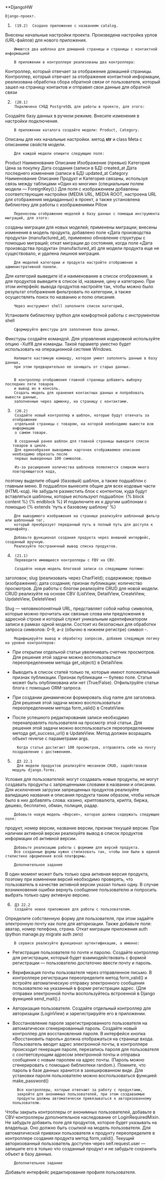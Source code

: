 **DjangoHW

    Django-проект.

1.
        (19.2)  Создано приложение с названием catalog.
Внесены начальные настройки проекта.
Произведена настройка урлов (URL-файлов) для нового приложения.

        Имеются два шаблона для домашней страницы и страницы с контактной информацией

        В приложении в контроллере реализованы два контроллера:
Контроллер, который отвечает за отображение домашней страницы.
Контроллер, который отвечает за отображение контактной информации,
реализована обработка сбора обратной связи от пользователя,
который зашел на страницу контактов и отправил свои данные для обратной связи

2.      (20.1)
        Подключена СУБД PostgreSQL для работы в проекте, для этого:
Создайте базу данных в ручном режиме.
Внесите изменения в настройки подключения.

        В приложении каталога создайте модели: Product, Category.
Описаны для них начальные настройки.
метод __str__ и class Meta с описанием свойств модели.

        Для каждой модели опишите следующие поля:
Product
        Наименование
        Описание
        Изображение (превью)
        Категория
        Цена за покупку
        Дата создания (записи в БД) created_at
        Дата последнего изменения (записи в БД) updated_at
Category
        Наименование
        Описание
Продукт и Категория связаны, используя связь между таблицами «Один ко многим»
(специальным полем модели — ForeignKey().)
Для поля с изображением добавлены соответствующие настройки (MEDIA URL, MEDIA ROOT, 
настроена URL для отображения медиаданных) в проект, 
а также установлена библиотеку для работы с изображениями Pillow

        Перенесены отображение моделей в базу данных с помощью инструмента миграций, для этого:
созданы миграции для новых моделей;
применены миграции;
внесены изменения в модель продукта, добавлено поле «Дата производства продукта» 
(manufactured_at), применено обновление структуры с помощью миграций;
откат миграции до состояния, когда поле «Дата производства продукта» (manufactured_at) 
для модели продукта еще не существовало, и удалена лишнюя миграция.

        Для моделей категории и продукта настройте отображение в административной панели. 
Для категорий выведите id и наименование в список отображения, 
а для продуктов выведите в список id, название, цену и категорию.
При этом интерфейс вывода продуктов настройте так, чтобы можно было результат отображения 
фильтровать по категории, а также осуществлять поиск по названию и полю описания.

 
        Через инструмент shell заполните список категорий, 
Установите библиотеку ipython для комфортной работы с инструментом shell

        Сформируйте фикстуры для заполнения базы данных.
Фикстуры создайте командой. Для управления кодировкой используйте опцию -Xutf8 для команды. 
Такой параметр уместно будет использовать на операционной системе Windows.
    
        Напишите кастомную команду, которая умеет заполнять данные в базу данных, 
        при этом предварительно ее зачищать от старых данных.

     
        В контроллер отображения главной страницы добавить выборку последних пяти товаров 
        и вывод их в консоль.
        Создать модель для хранения контактных данных и попробовать вывести данные, 
        заполненные через админку, на страницу с контактами.

3.      (20.2)
        Создайте новый контроллер и шаблон, которые будут отвечать за отображение 
        отдельной страницы с товаром, на которой необходимо вывести всю информацию 
        о самом товаре.

        В созданный ранее шаблон для главной страницы выведите список товаров в цикле. 
        Для единообразия выводимых карточек отображаемое описание необходимо обрезать после 
        первых выведенных 100 символов.

        Из-за расширения количества шаблонов появляется слишком много повторяющегося кода, 
поэтому выделите общий (базовый) шаблон, а также подшаблон с главным меню.
В подшаблон вынесите общие для всех кодовые части (HTML-код). 
Не забудьте разместить блок с контентом, куда будут вставляться шаблоны, 
которые используют подшаблон:
{% block content %}
{% endblock %}
И подключите их к другим шаблонам с помощью
{% extends 'путь к базовому шаблону' %}

        Для выводимого изображения на странице реализуйте шаблонный фильтр или шаблонный тег, 
        который преобразует переданный путь в полный путь для доступа к медиафайлу.

        Добавьте функционал создания продукта через внешний интерфейс, созданный вручную.
        Реализуйте постраничный вывод списка продуктов.

4.      (21.1)
        Переведите имеющиеся контроллеры с FBV на CBV.
        
        Создайте новую модель блоговой записи со следующими полями:
заголовок; slug (реализовать через CharField); содержимое;
превью (изображение); дата создания; признак публикации;
количество просмотров.
Для работы с блогом реализуйте CRUD для новой модели.
CRUD реализуйте на основе CBV (ListView, DetailView, CreateView, UpdateView, DeleteView) 

Slug — человекопонятный URL, представляет собой набор символов, которые можно прочитать как 
связные слова или предложения в адресной строке и который служит уникальным идентификатором 
записи в рамках одной модели. Состоит из безопасных для обработки запроса символов:
0–9, a–z (обычно в нижнем регистре) символ -.

        Модифицируйте вывод и обработку запросов, добавив следующую логику на уровне контроллеров:
- При открытии отдельной статьи увеличивать счетчик просмотров.
Для решения этой задачи можно воспользоваться переопределением метода get_object() в DetailView.
- Выводить в список статей только те, которые имеют положительный признак публикации.
Признак публикации — булево поле. Статья может быть опубликована или нет (True/False). 
Отфильтруйте статьи блога с помощью ORM-запроса.
- При создании динамически формировать slug name для заголовка.
Для решения этой задачи можно воспользоваться переопределением метода form_valid() в CreateView.
- После успешного редактирования записи необходимо перенаправлять пользователя на просмотр этой статьи.
Для решения этой задачи можно воспользоваться переопределением метода get_success_url() в UpdateView. 
Метод должен возращать объект reverse с параметрами args.

        Когда статья достигает 100 просмотров, отправлять себе на почту поздравление с достижением.


5.       ДЗ 22.1
         Для модели продуктов реализуйте механизм CRUD, задействовав модуль django.forms.
Условия для пользователей:
могут создавать новые продукты, не могут создавать продукты с запрещенными словами в названии и описании.
Для исключения загрузки запрещенных продуктов реализуйте валидацию названия и описания продукта таким образом, 
чтобы нельзя было в них добавлять слова: казино, криптовалюта, крипта, биржа, дешево, бесплатно, обман, полиция, радар.

        Добавьте новую модель «Версия», которая должна содержать следующие поля:
продукт,
номер версии,
название версии,
признак текущей версии.
При наличии активной версии реализуйте вывод в список продуктов информации об активной версии.

        Добавьте реализацию работы с формами для версий продукта.
        Все созданные формы нужно стилизовать так, чтобы они были в единой стилистике оформления всей платформы.

        Дополнительное задание
В один момент может быть только одна активная версия продукта, поэтому при изменении версий необходимо проверять, 
что пользователь в качестве активной версии указал только одну. В случае возникновения ошибки вернуть сообщение 
пользователю и попросить выбрать только одну активную версию.

6.      ДЗ 22.2
        Создайте новое приложения для работы с пользователем. 
Определите собственную форму для пользователя, при этом задайте электронную почту как поле для авторизации.
Также добавьте поля: аватар, номер телефона, страна.
Откат миграции приложения auth (python manage.py migrate auth zero)
        
        В сервисе реализуйте функционал аутентификации, а именно:
- Регистрация пользователя по почте и паролю.
Создайте контроллер для регистрации, 
который будет взаимодействовать с формой регистрации — 
пользователю достаточно ввести почту и пароль.

- Верификация почты пользователя через отправленное письмо.
В контроллере регистрации переопределите метод form_valid()
 и встройте автоматическую отправку электронного сообщения пользователю 
на указанный в форме регистрации адрес.
  (Для отправки электронной почты воспользуйтесь встроенной в Django функцией 
send_mail().)

- Авторизация пользователя.
Создайте отдельный контроллер для авторизации (LoginView) и зарегистрируйте его в приложении.

- Восстановление пароля зарегистрированного пользователя на автоматически сгенерированный пароль.
Создайте новый контроллер для восстановления пароля.
В интерфейсе кнопка «Восстановить пароль» должна отображаться на странице входа.
Пользователь вводит адрес электронной почты, в контроллере происходит генерация пароля, 
перезапись пароля для пользователя с соответсвующим адресом электронной почты и отправка 
сообщения с новым паролем на адрес почты. (Пароль можно сгенерировать с помощью библиотеки 
random.). Помните, что пароль в базе данных хранится в захешированном виде. 
Для установки пароля пользователю можно воспользоваться функцией make_password()

        Все контроллеры, которые отвечают за работу с продуктами, 
        закройте для анонимных пользователей, при этом создаваемые 
        продукты должны автоматически привязываться к авторизованному пользователю.

Чтобы закрыть контроллеры от анонимных пользователей, добавьте в CBV-контроллеры дополнительное наследование от 
LoginRequiredMixin. Не забудьте добавить поле для продуктов, которое будет указывать на владельца. 
Оно должно быть ссылкой на модель пользователя.
Для автоматической привязки пользователя к продукту переопределите в контроллере создания продукта метод 
form_valid(). Текущий авторизованный пользователь доступен через self.request.user 
 — запишите его в только что созданный продукт и не забудьте сохранить объект в базу данных.

        Дополнительное задание
Добавьте интерфейс редактирования профиля пользователя.

